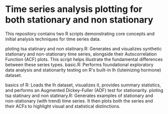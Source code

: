 # Time series analysis plotting for both stationary and non stationary

This repository contains two R scripts demonstrating core concepts and initial analysis techniques for time series data.

ploting tsa statinary and non statinary.R: Generates and visualizes synthetic stationary and non-stationary time series, alongside their Autocorrelation Function (ACF) plots. This script helps illustrate the fundamental differences between these series types.
basic.R: Performs foundational exploratory data analysis and stationarity testing on R's built-in lh (luteinizing hormone) dataset.

basics of R: Loads the lh dataset, visualizes it, provides summary statistics, and performs an Augmented Dickey-Fuller (ADF) test for stationarity.
ploting tsa statinary and non statinary.R: Generates examples of stationary and non-stationary (with trend) time series. It then plots both the series and their ACFs to highlight visual and statistical distinctions.
